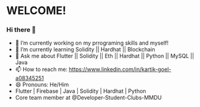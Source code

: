 # WELCOME!

### Hi there 👋
- 🔭 I’m currently working on my prrograming skills and myself!
- 🌱 I’m currently learning Solidity || Hardhat || Blockchain
- 💬 Ask me about Flutter || Solidity || Eth || Hardhat || Python || MySQL || Java 
- 📫 How to reach me: https://www.linkedin.com/in/kartik-goel-a08345251
- 😄 Pronouns: He/Him
- Flutter | Firebase | Java | Solidity | Hardhat | Python 
- Core team member at @Developer-Student-Clubs-MMDU 
<!--
**kartik01112004/kartik01112004** is a ✨ _special_ ✨ repository because its `README.md` (this file) appears on your GitHub profile.

Here are some ideas to get you started:

- 🔭 I’m currently working on ...
- 🌱 I’m currently learning ...
- 👯 I’m looking to collaborate on ...
- 🤔 I’m looking for help with ...
- 💬 Ask me about ...
- 📫 How to reach me: ...
- 😄 Pronouns: ...
- ⚡ Fun fact: ...
-->
